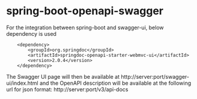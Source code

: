 # spring-boot-openapi-swagger

For the integration between spring-boot and swagger-ui, below dependency is used

```
    <dependency>
        <groupId>org.springdoc</groupId>
        <artifactId>springdoc-openapi-starter-webmvc-ui</artifactId>
        <version>2.0.4</version>
    </dependency>
```
The Swagger UI page will then be available at http://server:port/swagger-ui/index.html and the OpenAPI description will be available at the following url for json format: http://server:port/v3/api-docs
